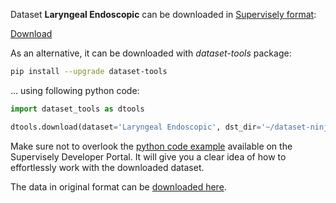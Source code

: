 Dataset **Laryngeal Endoscopic** can be downloaded in [Supervisely format](https://developer.supervisely.com/api-references/supervisely-annotation-json-format):

 [Download](https://assets.supervisely.com/remote/eyJsaW5rIjogInMzOi8vc3VwZXJ2aXNlbHktZGF0YXNldHMvMzM1Ml9MYXJ5bmdlYWwgRW5kb3Njb3BpYy9sYXJ5bmdlYWwtZW5kb3Njb3BpYy1EYXRhc2V0TmluamEudGFyIiwgInNpZyI6ICJlVlFxWGNOMmRrd3NYWDQ3akdnbEFFSnpqNXNNQzZJcDdCVGZmWk1IS280PSJ9?response-content-disposition=attachment%3B%20filename%3D%22laryngeal-endoscopic-DatasetNinja.tar%22)

As an alternative, it can be downloaded with *dataset-tools* package:
``` bash
pip install --upgrade dataset-tools
```

... using following python code:
``` python
import dataset_tools as dtools

dtools.download(dataset='Laryngeal Endoscopic', dst_dir='~/dataset-ninja/')
```
Make sure not to overlook the [python code example](https://developer.supervisely.com/getting-started/python-sdk-tutorials/iterate-over-a-local-project) available on the Supervisely Developer Portal. It will give you a clear idea of how to effortlessly work with the downloaded dataset.

The data in original format can be [downloaded here](https://github.com/imesluh/vocalfolds).